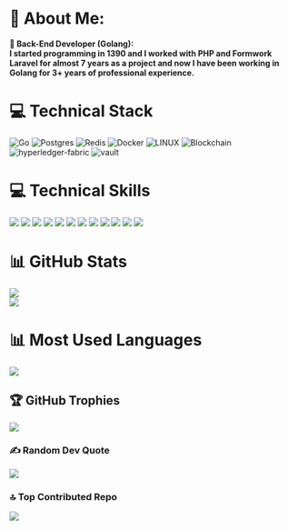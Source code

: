 # 💫 About Me:
**🌱 Back-End Developer (Golang): </br> I started programming in 1390 and I worked with PHP and Formwork Laravel for almost 7 years as a project and now I have been working in Golang for 3+ years of professional experience.<br>**



# 💻 Technical Stack
![Go](https://img.shields.io/badge/golang-%23DD0031.svg?style=plastic&logo=&logoColor=white) ![Postgres](https://img.shields.io/badge/postgres-%23DD0031.svg?style=plastic&logo=&logoColor=white) ![Redis](https://img.shields.io/badge/redis-%23DD0031.svg?style=plastic&logo=&logoColor=white) ![Docker](https://img.shields.io/badge/docker-%23DD0031.svg?style=plastic&logo=&logoColor=white) ![LINUX](https://img.shields.io/badge/Linux-%23DD0031?style=plastic&logo=&logoColor=black) ![Blockchain](https://img.shields.io/badge/blockchain-%23DD0031.svg?style=plastic&logo=blockchain&logoColor=white) ![hyperledger-fabric](https://img.shields.io/badge/hyperledgerfabric.-%23DD0031.svg?style=plastic&logo=blockchain&logoColor=white) ![vault](https://img.shields.io/badge/vault.-%23DD0031.svg?style=plastic&logo=blockchain&logoColor=white)

# 💻 Technical Skills
![](https://img.shields.io/badge/Communication-%2300ADD8.svg?style=plastic&logo=&logoColor=white)
![](https://img.shields.io/badge/Empathy-%2300ADD8.svg?style=plastic&logo=&logoColor=white)
![](https://img.shields.io/badge/SelfAwareness-%2300ADD8.svg?style=plastic&logo=&logoColor=white)
![](https://img.shields.io/badge/Patience-%2300ADD8.svg?style=plastic&logo=&logoColor=white)
![](https://img.shields.io/badge/OpenMindedness-%2300ADD8.svg?style=plastic&logo=&logoColor=white)
![](https://img.shields.io/badge/ProblemSolving-%2300ADD8.svg?style=plastic&logo=&logoColor=white)
![](https://img.shields.io/badge/CriticalThinking-%2300ADD8.svg?style=plastic&logo=&logoColor=white)
![](https://img.shields.io/badge/TimeManagement-%2300ADD8.svg?style=plastic&logo=&logoColor=white)
![](https://img.shields.io/badge/Collaboration-%2300ADD8.svg?style=plastic&logo=&logoColor=white)
![](https://img.shields.io/badge/Teamwork-%2300ADD8.svg?style=plastic&logo=&logoColor=white)
![](https://img.shields.io/badge/Accountability-%2300ADD8.svg?style=plastic&logo=&logoColor=white)
![](https://img.shields.io/badge/Adaptability-%2300ADD8.svg?style=plastic&logo=&logoColor=white)

# 📊 GitHub Stats
![](https://github-readme-stats.vercel.app/api?username=mrbardia72&theme=dark&hide_border=false&include_all_commits=true&count_private=false)<br/>
![](https://github-readme-streak-stats.herokuapp.com/?user=mrbardia72&theme=dark&hide_border=false)
# 📊 Most Used Languages
![](https://github-readme-stats.vercel.app/api/top-langs/?username=mrbardia72&theme=dark&hide_border=false&include_all_commits=true&count_private=false&layout=compact)

## 🏆 GitHub Trophies
![](https://github-profile-trophy.vercel.app/?username=mrbardia72&theme=radical&no-frame=false&no-bg=true&margin-w=15)

### ✍️ Random Dev Quote
![](https://quotes-github-readme.vercel.app/api?type=horizontal&theme=radical)

### 🔝 Top Contributed Repo
![](https://github-contributor-stats.vercel.app/api?username=mrbardia72&limit=5&theme=dark&combine_all_yearly_contributions=true)
